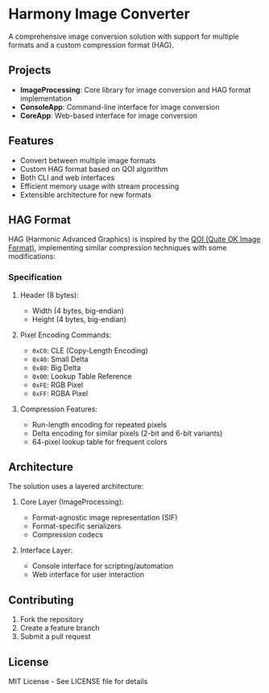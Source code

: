 # Harmony Image Converter

A comprehensive image conversion solution with support for multiple formats and a custom compression format (HAG).

## Projects

- **ImageProcessing**: Core library for image conversion and HAG format implementation
- **ConsoleApp**: Command-line interface for image conversion
- **CoreApp**: Web-based interface for image conversion

## Features

- Convert between multiple image formats
- Custom HAG format based on QOI algorithm
- Both CLI and web interfaces
- Efficient memory usage with stream processing
- Extensible architecture for new formats

## HAG Format

HAG (Harmonic Advanced Graphics) is inspired by the [QOI (Quite OK Image Format)](https://qoiformat.org/), implementing similar compression techniques with some modifications:

### Specification

1. Header (8 bytes):

   - Width (4 bytes, big-endian)
   - Height (4 bytes, big-endian)

2. Pixel Encoding Commands:

   - `0xC0`: CLE (Copy-Length Encoding)
   - `0x40`: Small Delta
   - `0x80`: Big Delta
   - `0x00`: Lookup Table Reference
   - `0xFE`: RGB Pixel
   - `0xFF`: RGBA Pixel

3. Compression Features:
   - Run-length encoding for repeated pixels
   - Delta encoding for similar pixels (2-bit and 6-bit variants)
   - 64-pixel lookup table for frequent colors

## Architecture

The solution uses a layered architecture:

1. Core Layer (ImageProcessing):

   - Format-agnostic image representation (SIF)
   - Format-specific serializers
   - Compression codecs

2. Interface Layer:
   - Console interface for scripting/automation
   - Web interface for user interaction

## Contributing

1. Fork the repository
2. Create a feature branch
3. Submit a pull request

## License

MIT License - See LICENSE file for details
